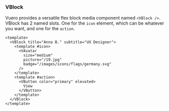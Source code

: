 ### VBlock

Vuero provides a versatile flex block media component named `<VBlock />`.
VBlock has 2 named slots. One for the `icon` element, which can
be whatever you want, and one for the `action`.

<!--code-->

```vue
<template>
  <VBlock title="Anna B." subtitle="UX Designer">
    <template #icon>
      <VAvatar
        size="medium"
        picture="/19.jpg"
        badge="/images/icons/flags/germany.svg"
      />
    </template>
    <template #action>
      <VButton color="primary" elevated>
        View
      </VButton>
    </template>
  </VBlock>
</template>
```

<!--/code-->

<!--example-->

<div class="field">
  <div class="control">
    <div class="l-card">
      <VBlock title="Anna B." subtitle="UX Designer">
        <template #icon>
          <VAvatar 
            size="medium" 
            picture="/19.jpg" 
            badge="/images/icons/flags/germany.svg" 
          />
        </template>
        <template #action>
          <VButton color="primary" elevated>View</VButton>
        </template>
      </VBlock>
    </div>
  </div>
</div>

<!--/example-->
